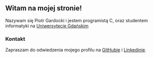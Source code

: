 ## Witam na mojej stronie!

Nazywam się Piotr Gardocki i jestem programistą C, oraz studentem informatyki na [Uniwersytecie Gdańskim](https://ug.edu.pl/)

### Kontakt

Zapraszam do odwiedzenia mojego profilu na [GitHubie](https://github.com/PiotrGardocki/) i [Linkedinie](https://www.linkedin.com/in/piotr-gardocki/).
